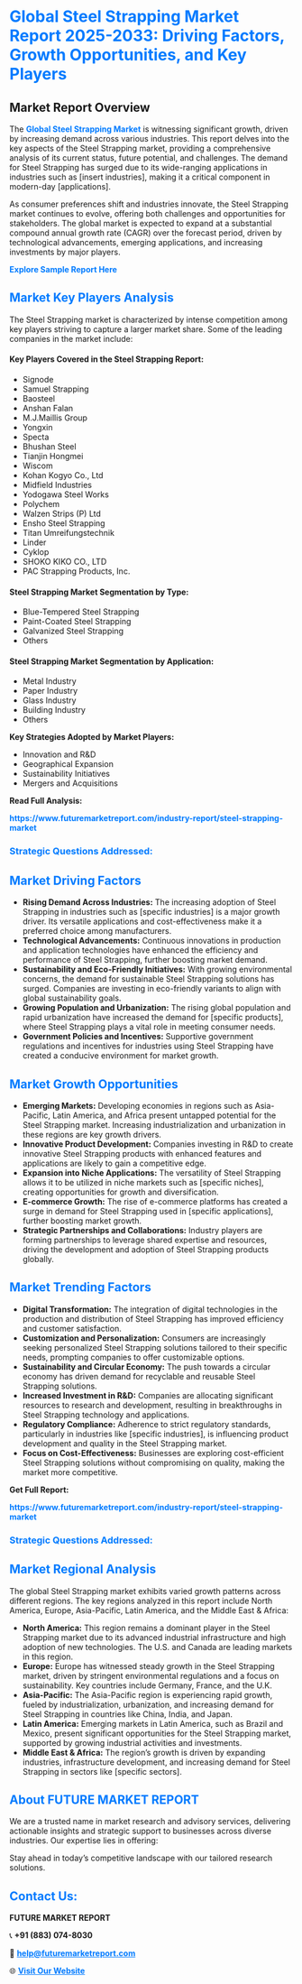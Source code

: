 <h1 style="color: #007BFF;">Global Steel Strapping Market Report 2025-2033: Driving Factors, Growth Opportunities, and Key Players</h1>

<section id="overview">
<h2>Market Report Overview</h2>
<p>The <a href="https://www.futuremarketreport.com/industry-report/steel-strapping-market" style="color: #007BFF; text-decoration: none;"><strong>Global Steel Strapping Market</strong></a> is witnessing significant growth, driven by increasing demand across various industries. This report delves into the key aspects of the Steel Strapping market, providing a comprehensive analysis of its current status, future potential, and challenges. The demand for Steel Strapping has surged due to its wide-ranging applications in industries such as [insert industries], making it a critical component in modern-day [applications].</p>
<p>As consumer preferences shift and industries innovate, the Steel Strapping market continues to evolve, offering both challenges and opportunities for stakeholders. The global market is expected to expand at a substantial compound annual growth rate (CAGR) over the forecast period, driven by technological advancements, emerging applications, and increasing investments by major players.</p>
</section>

<section id="overview">
<p><a href="https://www.futuremarketreport.com/request-sample/reportId=56999" style="color: #007BFF; text-decoration: none;"><strong>Explore Sample Report Here</strong></a></p>
</section>

<section id="key-players">
<h2 style="color: #007BFF;">Market Key Players Analysis</h2>
<p>The Steel Strapping market is characterized by intense competition among key players striving to capture a larger market share. Some of the leading companies in the market include:</p>
<h4>Key Players Covered in the Steel Strapping Report:</h4>
<ul><li>Signode</li><li>Samuel Strapping</li><li>Baosteel</li><li>Anshan Falan</li><li>M.J.Maillis Group</li><li>Yongxin</li><li>Specta</li><li>Bhushan Steel</li><li>Tianjin Hongmei</li><li>Wiscom</li><li>Kohan Kogyo Co., Ltd</li><li>Midfield Industries</li><li>Yodogawa Steel Works</li><li>Polychem</li><li>Walzen Strips (P) Ltd</li><li>Ensho Steel Strapping</li><li>Titan Umreifungstechnik</li><li>Linder</li><li>Cyklop</li><li>SHOKO KIKO CO., LTD</li><li>PAC Strapping Products, Inc.</li></ul>
<h4>Steel Strapping Market Segmentation by Type:</h4>
<ul><li>Blue-Tempered Steel Strapping</li><li>Paint-Coated Steel Strapping</li><li>Galvanized Steel Strapping</li><li>Others</li></ul>

<h4>Steel Strapping Market Segmentation by Application:</h4>
<ul><li>Metal Industry</li><li>Paper Industry</li><li>Glass Industry</li><li>Building Industry</li><li>Others</li></ul>
<p><strong>Key Strategies Adopted by Market Players:</strong></p>
<ul>
<li>Innovation and R&D</li>
<li>Geographical Expansion</li>
<li>Sustainability Initiatives</li>
<li>Mergers and Acquisitions</li>
</ul>
</section>

<section>
<p><strong>Read Full Analysis: </strong></p><a href="https://www.futuremarketreport.com/industry-report/steel-strapping-market" style="color: #007BFF; text-decoration: none;"><strong>https://www.futuremarketreport.com/industry-report/steel-strapping-market</strong></a>
<h3 style="color: #007BFF;">Strategic Questions Addressed:</h3>
</section>

<section id="driving-factors">
<h2 style="color: #007BFF;">Market Driving Factors</h2>
<ul>
<li><strong>Rising Demand Across Industries:</strong> The increasing adoption of Steel Strapping in industries such as [specific industries] is a major growth driver. Its versatile applications and cost-effectiveness make it a preferred choice among manufacturers.</li>
<li><strong>Technological Advancements:</strong> Continuous innovations in production and application technologies have enhanced the efficiency and performance of Steel Strapping, further boosting market demand.</li>
<li><strong>Sustainability and Eco-Friendly Initiatives:</strong> With growing environmental concerns, the demand for sustainable Steel Strapping solutions has surged. Companies are investing in eco-friendly variants to align with global sustainability goals.</li>
<li><strong>Growing Population and Urbanization:</strong> The rising global population and rapid urbanization have increased the demand for [specific products], where Steel Strapping plays a vital role in meeting consumer needs.</li>
<li><strong>Government Policies and Incentives:</strong> Supportive government regulations and incentives for industries using Steel Strapping have created a conducive environment for market growth.</li>
</ul>
</section>

<section id="growth-opportunities">
<h2 style="color: #007BFF;">Market Growth Opportunities</h2>
<ul>
<li><strong>Emerging Markets:</strong> Developing economies in regions such as Asia-Pacific, Latin America, and Africa present untapped potential for the Steel Strapping market. Increasing industrialization and urbanization in these regions are key growth drivers.</li>
<li><strong>Innovative Product Development:</strong> Companies investing in R&D to create innovative Steel Strapping products with enhanced features and applications are likely to gain a competitive edge.</li>
<li><strong>Expansion into Niche Applications:</strong> The versatility of Steel Strapping allows it to be utilized in niche markets such as [specific niches], creating opportunities for growth and diversification.</li>
<li><strong>E-commerce Growth:</strong> The rise of e-commerce platforms has created a surge in demand for Steel Strapping used in [specific applications], further boosting market growth.</li>
<li><strong>Strategic Partnerships and Collaborations:</strong> Industry players are forming partnerships to leverage shared expertise and resources, driving the development and adoption of Steel Strapping products globally.</li>
</ul>
</section>

<section id="trending-factors">
<h2 style="color: #007BFF;">Market Trending Factors</h2>
<ul>
<li><strong>Digital Transformation:</strong> The integration of digital technologies in the production and distribution of Steel Strapping has improved efficiency and customer satisfaction.</li>
<li><strong>Customization and Personalization:</strong> Consumers are increasingly seeking personalized Steel Strapping solutions tailored to their specific needs, prompting companies to offer customizable options.</li>
<li><strong>Sustainability and Circular Economy:</strong> The push towards a circular economy has driven demand for recyclable and reusable Steel Strapping solutions.</li>
<li><strong>Increased Investment in R&D:</strong> Companies are allocating significant resources to research and development, resulting in breakthroughs in Steel Strapping technology and applications.</li>
<li><strong>Regulatory Compliance:</strong> Adherence to strict regulatory standards, particularly in industries like [specific industries], is influencing product development and quality in the Steel Strapping market.</li>
<li><strong>Focus on Cost-Effectiveness:</strong> Businesses are exploring cost-efficient Steel Strapping solutions without compromising on quality, making the market more competitive.</li>
</ul>
</section>

<section>
<p><strong>Get Full Report: </strong></p><a href="https://www.futuremarketreport.com/industry-report/steel-strapping-market" style="color: #007BFF; text-decoration: none;"><strong>https://www.futuremarketreport.com/industry-report/steel-strapping-market</strong></a>
<h3 style="color: #007BFF;">Strategic Questions Addressed:</h3>
</section>


<section id="regional-analysis">
<h2 style="color: #007BFF;">Market Regional Analysis</h2>
<p>The global Steel Strapping market exhibits varied growth patterns across different regions. The key regions analyzed in this report include North America, Europe, Asia-Pacific, Latin America, and the Middle East & Africa:</p>
<ul>
<li><strong>North America:</strong> This region remains a dominant player in the Steel Strapping market due to its advanced industrial infrastructure and high adoption of new technologies. The U.S. and Canada are leading markets in this region.</li>
<li><strong>Europe:</strong> Europe has witnessed steady growth in the Steel Strapping market, driven by stringent environmental regulations and a focus on sustainability. Key countries include Germany, France, and the U.K.</li>
<li><strong>Asia-Pacific:</strong> The Asia-Pacific region is experiencing rapid growth, fueled by industrialization, urbanization, and increasing demand for Steel Strapping in countries like China, India, and Japan.</li>
<li><strong>Latin America:</strong> Emerging markets in Latin America, such as Brazil and Mexico, present significant opportunities for the Steel Strapping market, supported by growing industrial activities and investments.</li>
<li><strong>Middle East & Africa:</strong> The region’s growth is driven by expanding industries, infrastructure development, and increasing demand for Steel Strapping in sectors like [specific sectors].</li>
</ul>
</section>

<footer>
<h2 style="color: #007BFF;">About FUTURE MARKET REPORT</h2>
<p>We are a trusted name in market research and advisory services, delivering actionable insights and strategic support to businesses across diverse industries. Our expertise lies in offering:</p>

<p>Stay ahead in today’s competitive landscape with our tailored research solutions.</p>

<h2 style="color: #007BFF;">Contact Us:</h2>
<p><strong>FUTURE MARKET REPORT</strong></p>
<p>📞 <strong>+91 (883) 074-8030</strong></p>
<p>📧 <strong><a href="mailto:help@futuremarketreport.com" style="color: #007BFF;">help@futuremarketreport.com</a></strong></p>
<p>🌐 <strong><a href="https://www.futuremarketreport.com/" style="color: #007BFF;">Visit Our Website</a></strong></p>
</footer>